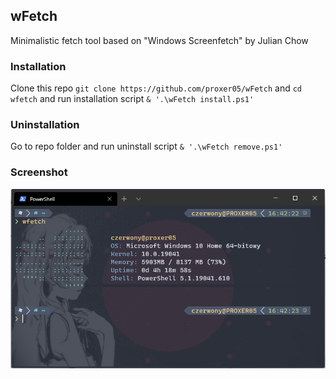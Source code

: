 ## wFetch
Minimalistic fetch tool based on "Windows Screenfetch" by Julian Chow

### Installation

Clone this repo `git clone https://github.com/proxer05/wFetch` and `cd wfetch` and run installation script `& '.\wFetch install.ps1'`

### Uninstallation

Go to repo folder and run uninstall script `& '.\wFetch remove.ps1'`

### Screenshot

![alt text](https://github.com/proxer05/wFetch/blob/main/wfetch.png)
